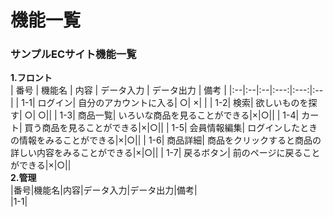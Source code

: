 # 機能一覧
### サンプルECサイト機能一覧
**1.フロント**<br>
 | 番号 | 機能名 | 内容 | データ入力 | データ出力 | 備考 |
 |:--|:--|:--|:---:|:---:|:--|
 | 1-1| ログイン|  自分のアカウントに入る| ○| ×| |
 | 1-2| 検索| 欲しいものを探す| ○| ○||
 | 1-3| 商品一覧| いろいな商品を見ることができる|×|○||
 | 1-4| カート| 買う商品を見ることができる|×|○||
 | 1-5| 会員情報編集| ログインしたときの情報をみることができる|×|○||
 | 1-6| 商品詳細| 商品をクリックすると商品の詳しい内容をみることができる|×|○||
 | 1-7| 戻るボタン| 前のページに戻ることができる|×|○||
<br>
**2.管理**<br>
|番号|機能名|内容|データ入力|データ出力|備考|<br>
|1-1|

